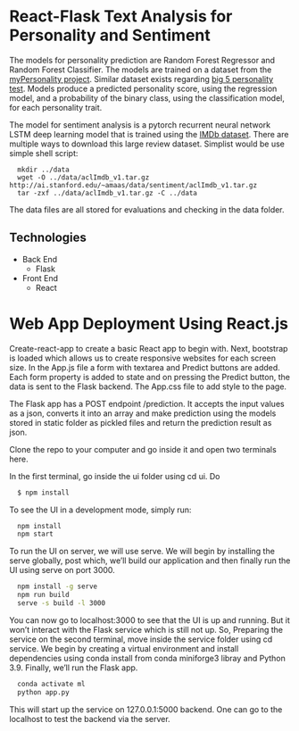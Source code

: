 # React-Flask Text Analysis for Personality and Sentiment
The models for personality prediction are Random Forest Regressor and Random Forest Classifier. The models are trained on a dataset from the [myPersonality project](https://sites.google.com/michalkosinski.com/mypersonality). Similar dataset exists regarding [big 5 personality test](https://openpsychometrics.org/tests/IPIP-BFFM/). Models produce a predicted personality score, using the regression model, and a probability of the binary class, using the classification model, for each personality trait.

The model for sentiment analysis is a pytorch recurrent neural network LSTM deep learning model that is trained using the [IMDb dataset](http://ai.stanford.edu/~amaas/data/sentiment/). There are multiple ways to download this large review dataset. Simplist would be use simple shell script:

``` shell
  mkdir ../data
  wget -O ../data/aclImdb_v1.tar.gz http://ai.stanford.edu/~amaas/data/sentiment/aclImdb_v1.tar.gz
  tar -zxf ../data/aclImdb_v1.tar.gz -C ../data
```

The data files are all stored for evaluations and checking in the data folder.

## Technologies
- Back End
  - Flask
- Front End
  - React


# Web App Deployment Using React.js
Create-react-app to create a basic React app to begin with. Next, bootstrap is loaded which allows us to create responsive websites for each screen size. In the App.js file a form with textarea and Predict buttons are added. Each form property is added to state and on pressing the Predict button, the data is sent to the Flask backend. The App.css file to add style to the page.

The Flask app has a POST endpoint /prediction. It accepts the input values as a json, converts it into an array and make prediction using the models stored in static folder as pickled files and return the prediction result as json.

Clone the repo to your computer and go inside it and open two terminals here.

In the first terminal, go inside the ui folder using cd ui. Do

```bash
  $ npm install
```

To see the UI in a development mode, simply run:

``` bash
  npm install
  npm start
```

To run the UI on server, we will use serve. We will begin by installing the serve globally, post which, we’ll build our application and then finally run the UI using serve on port 3000.

```bash
  npm install -g serve
  npm run build
  serve -s build -l 3000
```

You can now go to localhost:3000 to see that the UI is up and running. But it won’t interact with the Flask service which is still not up. So, Preparing the service on the second terminal, move inside the service folder using cd service. We begin by creating a virtual environment and install dependencies using conda install from conda miniforge3 libray and Python 3.9. Finally, we’ll run the Flask app.

```bash
  conda activate ml
  python app.py      
```

This will start up the service on 127.0.0.1:5000 backend. One can go to the localhost to test the backend via the server.



